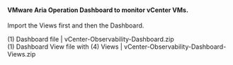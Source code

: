 #### VMware Aria Operation Dashboard to monitor vCenter VMs.  

Import the Views first and then the Dashboard.  

(1) Dashboard file | vCenter-Observability-Dashboard.zip  
(1) Dashboard View file with (4) Views | vCenter-Observability-Dashboard-Views.zip  
